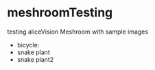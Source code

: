 # meshroomTesting

testing aliceVision Meshroom with sample images

- bicycle: 
- snake plant
- snake plant2
